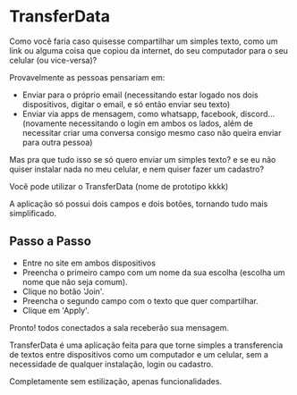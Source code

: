 # TransferData

Como você faria caso quisesse compartilhar um simples texto, como um link ou alguma coisa que copiou da internet, do seu computador para o seu celular (ou vice-versa)?

Provavelmente as pessoas pensariam em:
- Enviar para o próprio email (necessitando estar logado nos dois dispositivos, digitar o email, e só então enviar seu texto) 
- Enviar via apps de mensagem, como whatsapp, facebook, discord... (novamente necessitando o login em ambos os lados, além de necessitar criar uma conversa consigo mesmo caso não queira enviar para outra pessoa)

Mas pra que tudo isso se só quero enviar um simples texto? e se eu não quiser instalar nada no meu celular, e nem quiser fazer um cadastro?

Você pode utilizar o TransferData (nome de prototipo kkkk)

A aplicação só possui dois campos e dois botões, tornando tudo mais simplificado.

## Passo a Passo

- Entre no site em ambos dispositivos
- Preencha o primeiro campo com um nome da sua escolha (escolha um nome que não seja comum).
- Clique no botão 'Join'.
- Preencha o segundo campo com o texto que quer compartilhar.
- Clique em 'Apply'.

Pronto! todos conectados a sala receberão sua mensagem.

TransferData é uma aplicação feita para que torne simples a transferencia de textos entre dispositivos como um computador e um celular, sem a necessidade de qualquer instalação, login ou cadastro.

Completamente sem estilização, apenas funcionalidades.

